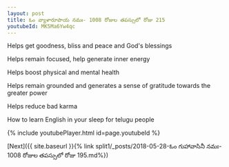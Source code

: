 ```yaml
---
layout: post
title: ఓం వ్యాళారూపాయ నమః- 1008 రోజుల తపస్సులో రోజు 215
youtubeId: MK5Ma6Yw4qc
---
```

 
 
Helps get goodness, bliss and peace and God's blessings
 
Helps remain focused, help generate inner energy 
 
Helps boost physical and mental health 
 
Helps remain grounded and generates a sense of gratitude towards the greater power 
 
Helps reduce bad karma
 
How to learn English in your sleep for telugu people
 
 
 
 


{% include youtubePlayer.html id=page.youtubeId %}
 
[Next]({{ site.baseurl }}{% link split1/_posts/2018-05-28-ఓం గుహావాసినీ నమః- 1008 రోజుల తపస్సులో రోజు 195.md%})
 
